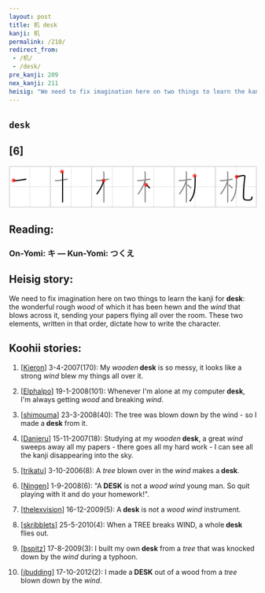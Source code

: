 ```yaml
---
layout: post
title: 机 desk
kanji: 机
permalink: /210/
redirect_from:
 - /机/
 - /desk/
pre_kanji: 209
nex_kanji: 211
heisig: "We need to fix imagination here on two things to learn the kanji for <b>desk</b>: the wonderful rough <i>wood</i> of which it has been hewn and the <i>wind</i> that blows across it, sending your papers flying all over the room. These two elements, written in that order, dictate how to write the character."
---
```


## `desk`

## [6]

<div class="stroke"><img src="../images/E69CBA.png" /></div>

## Reading:

### On-Yomi: キ &mdash; Kun-Yomi: つくえ

## Heisig story:

We need to fix imagination here on two things to learn the kanji for <b>desk</b>: the wonderful rough <i>wood</i> of which it has been hewn and the <i>wind</i> that blows across it, sending your papers flying all over the room. These two elements, written in that order, dictate how to write the character.

## Koohii stories:

1) [<a href="http://kanji.koohii.com/profile/Kieron">Kieron</a>] 3-4-2007(170): My <em>wooden</em><strong> desk</strong> is so messy, it looks like a strong <em>wind</em> blew my things all over it.

2) [<a href="http://kanji.koohii.com/profile/Elphalpo">Elphalpo</a>] 19-1-2008(101): Whenever I&#039;m alone at my computer<strong> desk</strong>, I&#039;m always getting <em>wood</em> and breaking <em>wind</em>.

3) [<a href="http://kanji.koohii.com/profile/shimouma">shimouma</a>] 23-3-2008(40): The tree was blown down by the wind - so I made a<strong> desk</strong> from it.

4) [<a href="http://kanji.koohii.com/profile/Danieru">Danieru</a>] 15-11-2007(18): Studying at my <em>wooden</em><strong> desk</strong>, a great <em>wind</em> sweeps away all my papers - there goes all my hard work - I can see all the kanji disappearing into the sky.

5) [<a href="http://kanji.koohii.com/profile/trikatu">trikatu</a>] 3-10-2006(8): A <em>tree</em> blown over in the <em>wind</em> makes a<strong> desk</strong>.

6) [<a href="http://kanji.koohii.com/profile/Ningen">Ningen</a>] 1-9-2008(6): &quot;A<strong> DESK</strong> is not a <em>wood wind</em> young man. So quit playing with it and do your homework!&quot;.

7) [<a href="http://kanji.koohii.com/profile/thelexvision">thelexvision</a>] 16-12-2009(5): A<strong> desk</strong> is not a <em>wood</em> <em>wind</em> instrument.

8) [<a href="http://kanji.koohii.com/profile/skribblets">skribblets</a>] 25-5-2010(4): When a TREE breaks WIND, a whole<strong> desk</strong> flies out.

9) [<a href="http://kanji.koohii.com/profile/bspitz">bspitz</a>] 17-8-2009(3): I built my own<strong> desk</strong> from a <em>tree</em> that was knocked down by the <em>wind</em> during a typhoon.

10) [<a href="http://kanji.koohii.com/profile/jbudding">jbudding</a>] 17-10-2012(2): I made a<strong> DESK</strong> out of a wood from a <em>tree</em> blown down by the <em>wind</em>.
